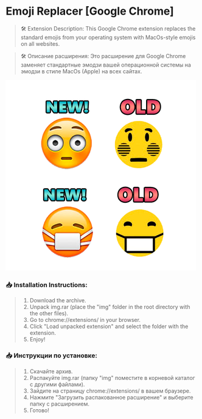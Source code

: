 # Emoji Replacer [Google Chrome]
> 🛠️ Extension Description:
This Google Chrome extension replaces the standard emojis from your operating system with MacOs-style emojis on all websites.

> 🛠️ Описание расширения:
Это расширение для Google Chrome заменяет стандартные эмодзи вашей операционной системы на эмодзи в стиле MacOs (Apple) на всех сайтах.


![Превью Бота](preview.png)



### 📥 Installation Instructions:

> 1. Download the archive.
> 2. Unpack img.rar (place the "img" folder in the root directory with the other files).
> 3. Go to chrome://extensions/ in your browser.
> 4. Click "Load unpacked extension" and select the folder with the extension.
> 5. Enjoy!

### 📥 Инструкции по установке:

> 1. Скачайте архив.
> 2. Распакуйте img.rar (папку "img" поместите в корневой каталог с другими файлами).
> 3. Зайдите на страницу chrome://extensions/ в вашем браузере.
> 4. Нажмите "Загрузить распакованное расширение" и выберите папку с расширением.
> 5. Готово!
